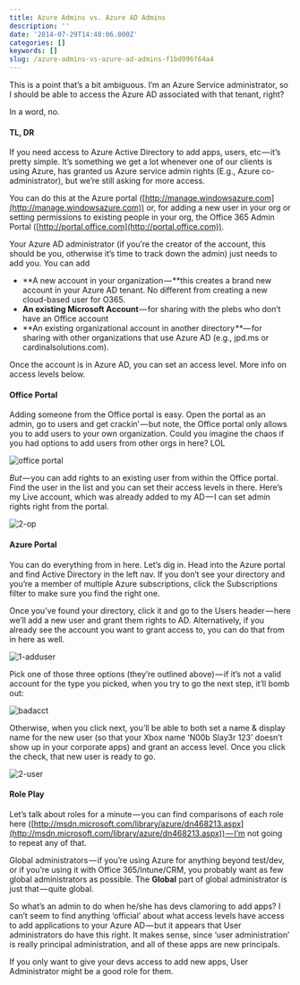 ```yaml
---
title: Azure Admins vs. Azure AD Admins
description: ''
date: '2014-07-29T14:48:06.000Z'
categories: []
keywords: []
slug: /azure-admins-vs-azure-ad-admins-f1bd996f64a4
---
```


This is a point that’s a bit ambiguous. I’m an Azure Service administrator, so I should be able to access the Azure AD associated with that tenant, right?

In a word, no.

#### TL, DR

If you need access to Azure Active Directory to add apps, users, etc — it’s pretty simple. It’s something we get a lot whenever one of our clients is using Azure, has granted us Azure service admin rights (E.g., Azure co-administrator), but we’re still asking for more access.

You can do this at the Azure portal ([http://manage.windowsazure.com](http://manage.windowsazure.com)) or, for adding a new user in your org or setting permissions to existing people in your org, the Office 365 Admin Portal ([http://portal.office.com](http://portal.office.com)).

Your Azure AD administrator (if you’re the creator of the account, this should be you, otherwise it’s time to track down the admin) just needs to add you. You can add

*   **A new account in your organization — **this creates a brand new account in your Azure AD tenant. No different from creating a new cloud-based user for O365.
*   **An existing Microsoft Account** — for sharing with the plebs who don’t have an Office account
*   **An existing organizational account in another directory **— for sharing with other organizations that use Azure AD (e.g., jpd.ms or cardinalsolutions.com).

Once the account is in Azure AD, you can set an access level. More info on access levels below.

#### Office Portal

Adding someone from the Office portal is easy. Open the portal as an admin, go to users and get crackin’ — but note, the Office portal only allows you to add users to your own organization. Could you imagine the chaos if you had options to add users from other orgs in here? LOL

![office portal](https://cdn-images-1.medium.com/max/800/0*e2FmgJHEwndpFunJ.png)

_But_ — you can add rights to an existing user from within the Office portal. Find the user in the list and you can set their access levels in there. Here’s my Live account, which was already added to my AD — I can set admin rights right from the portal.

![2-op](https://cdn-images-1.medium.com/max/800/0*nlOxY2GtkS041IUF.png)

#### Azure Portal

You can do everything from in here. Let’s dig in. Head into the Azure portal and find Active Directory in the left nav. If you don’t see your directory and you’re a member of multiple Azure subscriptions, click the Subscriptions filter to make sure you find the right one.

Once you’ve found your directory, click it and go to the Users header — here we’ll add a new user and grant them rights to AD. Alternatively, if you already see the account you want to grant access to, you can do that from in here as well.

![1-adduser](https://cdn-images-1.medium.com/max/800/0*Iq_u8PNfSSySNbuV.png)

Pick one of those three options (they’re outlined above) — if it’s not a valid account for the type you picked, when you try to go the next step, it’ll bomb out:

![badacct](https://cdn-images-1.medium.com/max/800/0*taUO61GUqD3D0u7J.png)

Otherwise, when you click next, you’ll be able to both set a name & display name for the new user (so that your Xbox name ‘N00b Slay3r 123’ doesn’t show up in your corporate apps) and grant an access level. Once you click the check, that new user is ready to go.

![2-user](https://cdn-images-1.medium.com/max/800/0*_pYRmAE8nSB7U4XT.png)

#### Role Play

Let’s talk about roles for a minute — you can find comparisons of each role here ([http://msdn.microsoft.com/library/azure/dn468213.aspx](http://msdn.microsoft.com/library/azure/dn468213.aspx)) — I’m not going to repeat any of that.

Global administrators — if you’re using Azure for anything beyond test/dev, or if you’re using it with Office 365/Intune/CRM, you probably want as few global administrators as possible. The **Global** part of global administrator is just that — quite global.

So what’s an admin to do when he/she has devs clamoring to add apps? I can’t seem to find anything ‘official’ about what access levels have access to add applications to your Azure AD — but it appears that User administrators do have this right. It makes sense, since ‘user administration’ is really principal administration, and all of these apps are new principals.

If you only want to give your devs access to add new apps, User Administrator might be a good role for them.